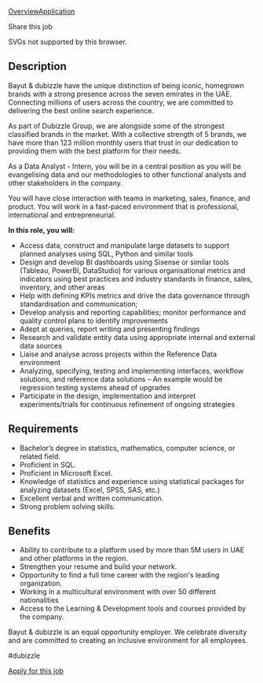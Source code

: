 [Overview](/bayutdubizzle/j/B6909F3DAD/)[Application](/bayutdubizzle/j/B6909F3DAD/apply/)

Share this job

SVGs not supported by this browser.

## Description

Bayut & dubizzle have the unique distinction of being iconic, homegrown brands
with a strong presence across the seven emirates in the UAE. Connecting
millions of users across the country, we are committed to delivering the best
online search experience.

As part of Dubizzle Group, we are alongside some of the strongest classified
brands in the market. With a collective strength of 5 brands, we have more
than 123 million monthly users that trust in our dedication to providing them
with the best platform for their needs.

As a Data Analyst - Intern, you will be in a central position as you will be
evangelising data and our methodologies to other functional analysts and other
stakeholders in the company.

You will have close interaction with teams in marketing, sales, finance, and
product. You will work in a fast-paced environment that is professional,
international and entrepreneurial.

**In this role, you will:**

  * Access data, construct and manipulate large datasets to support planned analyses using SQL, Python and similar tools
  * Design and develop BI dashboards using Sisense or similar tools (Tableau, PowerBI, DataStudio) for various organisational metrics and indicators using best practices and industry standards in finance, sales, inventory, and other areas
  * Help with defining KPIs metrics and drive the data governance through standardisation and communication;
  * Develop analysis and reporting capabilities; monitor performance and quality control plans to identify improvements
  * Adept at queries, report writing and presenting findings
  * Research and validate entity data using appropriate internal and external data sources
  * Liaise and analyse across projects within the Reference Data environment
  * Analyzing, specifying, testing and implementing interfaces, workflow solutions, and reference data solutions – An example would be regression testing systems ahead of upgrades
  * Participate in the design, implementation and interpret experiments/trials for continuous refinement of ongoing strategies

## Requirements

  * Bachelor’s degree in statistics, mathematics, computer science, or related field.
  * Proficient in SQL.
  * Proficient in Microsoft Excel. 
  * Knowledge of statistics and experience using statistical packages for analyzing datasets (Excel, SPSS, SAS, etc.)
  * Excellent verbal and written communication. 
  * Strong problem solving skills.

## Benefits

  * Ability to contribute to a platform used by more than 5M users in UAE and other platforms in the region.
  * Strengthen your resume and build your network.
  * Opportunity to find a full time career with the region's leading organization.
  * Working in a multicultural environment with over 50 different nationalities
  * Access to the Learning & Development tools and courses provided by the company.

Bayut & dubizzle is an equal opportunity employer. We celebrate diversity and
are committed to creating an inclusive environment for all employees.

#dubizzle

[Apply for this job](/bayutdubizzle/j/B6909F3DAD/apply/)

